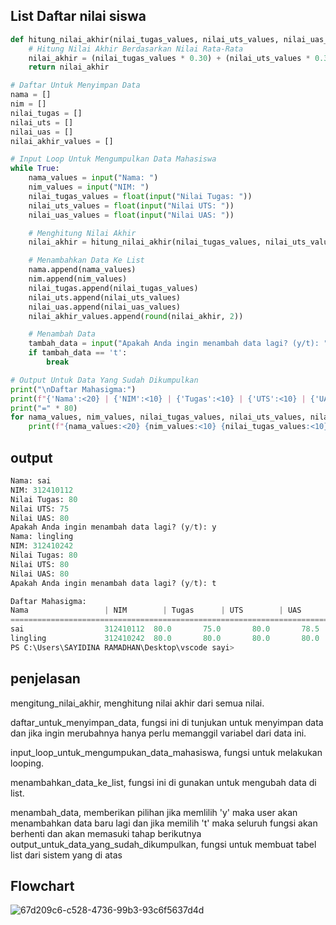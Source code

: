 ## List Daftar nilai siswa

```python
def hitung_nilai_akhir(nilai_tugas_values, nilai_uts_values, nilai_uas_values):
    # Hitung Nilai Akhir Berdasarkan Nilai Rata-Rata 
    nilai_akhir = (nilai_tugas_values * 0.30) + (nilai_uts_values * 0.30) + (nilai_uas_values * 0.40)
    return nilai_akhir

# Daftar Untuk Menyimpan Data 
nama = []
nim = []
nilai_tugas = []
nilai_uts = []
nilai_uas = []
nilai_akhir_values = []

# Input Loop Untuk Mengumpulkan Data Mahasiswa
while True:
    nama_values = input("Nama: ")
    nim_values = input("NIM: ")
    nilai_tugas_values = float(input("Nilai Tugas: "))
    nilai_uts_values = float(input("Nilai UTS: "))
    nilai_uas_values = float(input("Nilai UAS: "))

    # Menghitung Nilai Akhir
    nilai_akhir = hitung_nilai_akhir(nilai_tugas_values, nilai_uts_values, nilai_uas_values)

    # Menambahkan Data Ke List
    nama.append(nama_values)
    nim.append(nim_values)
    nilai_tugas.append(nilai_tugas_values)
    nilai_uts.append(nilai_uts_values)
    nilai_uas.append(nilai_uas_values)
    nilai_akhir_values.append(round(nilai_akhir, 2))

    # Menambah Data
    tambah_data = input("Apakah Anda ingin menambah data lagi? (y/t): ").lower()
    if tambah_data == 't':
        break

# Output Untuk Data Yang Sudah Dikumpulkan
print("\nDaftar Mahasigma:")
print(f"{'Nama':<20} | {'NIM':<10} | {'Tugas':<10} | {'UTS':<10} | {'UAS':<10} | {'Nilai Akhir':<15}")
print("=" * 80)
for nama_values, nim_values, nilai_tugas_values, nilai_uts_values, nilai_uas_values, nilai_akhir_values in zip(nama, nim, nilai_tugas, nilai_uts, nilai_uas, nilai_akhir_values):
    print(f"{nama_values:<20} {nim_values:<10} {nilai_tugas_values:<10} {nilai_uts_values:<10} {nilai_uas_values:<10} {nilai_akhir_values:<15}")
```

## output
```python
Nama: sai
NIM: 312410112
Nilai Tugas: 80
Nilai UTS: 75
Nilai UAS: 80
Apakah Anda ingin menambah data lagi? (y/t): y
Nama: lingling
NIM: 312410242 
Nilai Tugas: 80
Nilai UTS: 80
Nilai UAS: 80
Apakah Anda ingin menambah data lagi? (y/t): t

Daftar Mahasigma:
Nama                 | NIM        | Tugas      | UTS        | UAS        | Nilai Akhir
================================================================================
sai                  312410112  80.0       75.0       80.0       78.5
lingling             312410242  80.0       80.0       80.0       80.0
PS C:\Users\SAYIDINA RAMADHAN\Desktop\vscode sayi>
```
## penjelasan
mengitung_nilai_akhir, menghitung nilai akhir dari semua nilai.

daftar_untuk_menyimpan_data, fungsi ini di tunjukan untuk menyimpan data dan jika ingin merubahnya hanya perlu memanggil variabel dari data ini.

input_loop_untuk_mengumpukan_data_mahasiswa, fungsi untuk melakukan looping.

menambahkan_data_ke_list, fungsi ini di gunakan untuk mengubah data di list.

menambah_data, memberikan pilihan jika memlilih 'y' maka user akan menambahkan data baru lagi dan jika memilih 't' maka seluruh fungsi akan berhenti dan akan memasuki tahap berikutnya
output_untuk_data_yang_sudah_dikumpulkan, fungsi untuk membuat tabel list dari sistem yang di atas
## Flowchart

![67d209c6-c528-4736-99b3-93c6f5637d4d](https://github.com/user-attachments/assets/cd2bcd76-fb26-4f50-bb95-fb28e0499b7b)
